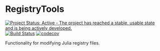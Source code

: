 # RegistryTools

[![Project Status: Active - The project has reached a stable, usable state and is being actively developed.](http://www.repostatus.org/badges/latest/active.svg)](http://www.repostatus.org/#active)
[![Build Status](https://github.com/JuliaRegistries/RegistryTools.jl/workflows/CI/badge.svg)](https://github.com/JuliaRegistries/RegistryTools.jl/actions?query=workflow%3ACI)
[![codecov](https://codecov.io/gh/JuliaRegistries/RegistryTools.jl/branch/master/graph/badge.svg)](https://codecov.io/gh/JuliaRegistries/RegistryTools.jl)

Functionality for modifying Julia registry files.

